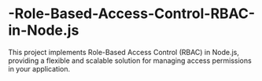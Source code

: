# -Role-Based-Access-Control-RBAC-in-Node.js
This project implements Role-Based Access Control (RBAC) in Node.js, providing a flexible and scalable solution for managing access permissions in your application.
